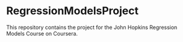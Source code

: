 # RegressionModelsProject
This repository contains the project for the John Hopkins Regression Models Course on Coursera.
